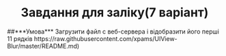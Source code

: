 
<h1 align = 'center'> Завдання для заліку(7 варіант) </h1>
##***Умова***
Загрузити файл с веб-сервера і відобразити його перші 11 рядків
https://raw.githubusercontent.com/xpams/UIView-Blur/master/README.md)

